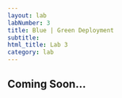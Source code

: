 ```yaml
---
layout: lab
labNumber: 3
title: Blue | Green Deployment
subtitle: 
html_title: Lab 3
category: lab
---
```


## Coming Soon...


[1]: http://martinfowler.com/bliki/BlueGreenDeployment.html
